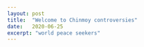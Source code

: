 ```yaml
---
layout: post
title:  "Welcome to Chinmoy controversies"
date:   2020-06-25
excerpt: "world peace seekers"
---
```


